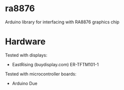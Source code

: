 # ra8876

Arduino library for interfacing with RA8876 graphics chip

# Hardware

Tested with displays:

* EastRising (buydisplay.com) ER-TFTM101-1

Tested with microcontroller boards:

* Arduino Due
